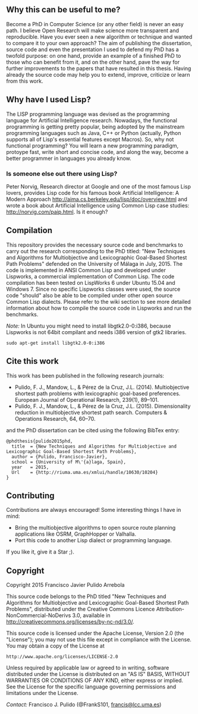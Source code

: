 ## Why this can be useful to me?

Become a PhD in Computer Science (or any other field) is never an easy path. I believe Open Research will make science more transparent and reproducible. Have you ever seen a new algorithm or technique and wanted to compare it to your own approach? The aim of publishing the dissertation, source code and even the presentation I used to defend my PhD has a twofold purpose: on one hand, provide an example of a finished PhD to those who can benefit from it, and on the other hand, pave the way for further improvements to the papers that have resulted in this thesis. Having already the source code may help you to extend, improve, criticize or learn from this work.

## Why have I used Lisp?

The LISP programming language was devised as the programming language for Artificial Intelligence research. Nowadays, the functional programming is getting pretty popular, being adopted by the mainstream programming languages such as Java, C++ or Python (actually, Python supports all of Lisp's essential features except Macros). So, why not functional programming? You will learn a new programming paradigm, protoype fast, write short and concise code, and along the way, become a better programmer in languages you already know.

### Is someone else out there using Lisp? 
Peter Norvig, Research director at Google and one of the most famous Lisp lovers, provides Lisp code for his famous book Artificial Intelligence: A Modern Approach http://aima.cs.berkeley.edu/lisp/doc/overview.html and wrote a book about Artificial Intelligence using Common Lisp case studies: http://norvig.com/paip.html. Is it enough?

## Compilation

This repository provides the necessary source code and benchmarks to carry out the research corresponding to the PhD titled: "New Techniques and Algorithms for Multiobjective and Lexicographic Goal-Based Shortest Path Problems" defended on the University of Málaga in July, 2015. The code is implemented in ANSI Common Lisp and developed under Lispworks, a commercial implementation of Common Lisp. The code compilation has been tested on LispWorks 6 under Ubuntu 15.04 and Windows 7. Since no specific Lispworks classes were used, the source code "should" also be able to be compiled under other open source Common Lisp dialects. Please refer to the wiki section to see more detailed information about how to compile the source code in Lispworks and run the benchmarks.

_Note:_ In Ubuntu you might need to install libgtk2.0-0:i386, because Lispworks is not 64bit compilant and needs i386 version of gtk2 libraries.

<pre><code>sudo apt-get install libgtk2.0-0:i386 </code></pre>

## Cite this work

This work has been published in the following research journals:

- Pulido, F. J., Mandow, L., & Pérez de la Cruz, J.L. (2014). Multiobjective shortest path
problems with lexicographic goal-based preferences. European Journal of Operational
Research, 239(1), 89–101.
- Pulido, F. J., Mandow, L., & Pérez de la Cruz, J.L. (2015). Dimensionality reduction in
multiobjective shortest path search. Computers & Operations Research, 64, 60–70.

and the PhD dissertation can be cited using the following BibTex entry:

```
@phdthesis{pulido2015phd,
  title  = {New Techniques and Algorithms for Multiobjective and Lexicographic Goal-Based Shortest Path Problems},
  author = {Pulido, Francisco-Javier},
  school = {University of M\'{a}laga, Spain},
  year   = 2015,
  Url    = {http://riuma.uma.es/xmlui/handle/10630/10204}
}
```

## Contributing

Contributions are always encouraged! Some interesting things I have in mind:

- Bring the multiobjective algorithms to open source route planning applications like OSRM, GraphHopper or Valhalla.
- Port this code to another Lisp dialect or programming language.
 
If you like it, give it a Star ;).

## Copyright

Copyright 2015 Francisco Javier Pulido Arrebola

This source code belongs to the PhD titled "New Techniques and Algorithms for Multiobjective and Lexicographic Goal-Based Shortest Path Problems", 
distributed under the Creative Commons Licence Attribution-NonCommercial-NoDerivs 3.0, available in http://creativecommons.org/licenses/by-nc-nd/3.0/. 

This source code is licensed under the Apache License, Version 2.0 (the "License");
you may not use this file except in compliance with the License.
You may obtain a copy of the License at

    http://www.apache.org/licenses/LICENSE-2.0

Unless required by applicable law or agreed to in writing, software
distributed under the License is distributed on an "AS IS" BASIS,
WITHOUT WARRANTIES OR CONDITIONS OF ANY KIND, either express or implied.
See the License for the specific language governing permissions and
limitations under the License.

_Contact:_ Francisco J. Pulido (@FrankS101, <francis@lcc.uma.es>)


